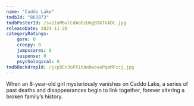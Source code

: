 ```yaml
---
name: "Caddo Lake"
tmdbId: "863873"
tmdbPosterId: /sv1IoM6xlCdAoOzUmgB9XTnADC.jpg
releaseDate: 2024-11-28
categoryRatings:
    gore: 0
    creepy: 0
    jumpscares: 0
    suspense: 0
    psychological: 0
tmdbBackdropId: /jcpUCn3oFKitAnbwosoPqaMFccj.jpg
---
```

When an 8-year-old girl mysteriously vanishes on Caddo Lake, a series of past deaths and disappearances begin to link together, forever altering a broken family’s history.
